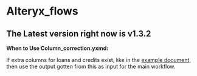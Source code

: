 # Alteryx_flows

## The Latest version right now is v1.3.2

**When to Use Column_correction.yxmd:**

If extra columns for loans and credits exist, like in the [example document](https://drive.google.com/file/d/18pGqtUVAvAjJxB0nG3DgJDxezEkmgQuV/view?usp=sharing),
then use the output gotten from this as input for the main workflow.

